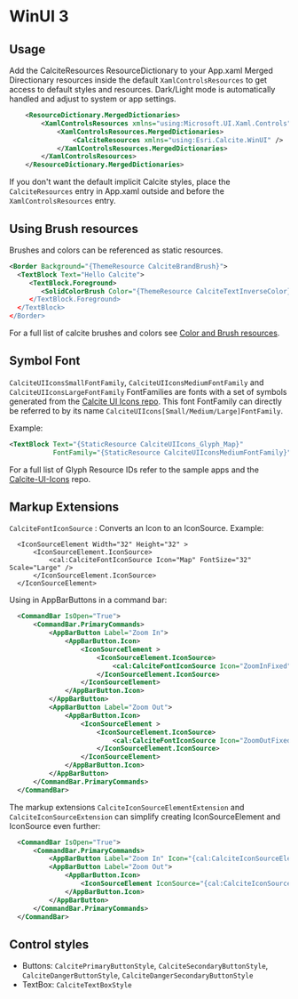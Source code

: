 # WinUI 3

## Usage<a name="usage" />

Add the CalciteResources ResourceDictionary to your App.xaml Merged Directionary resources inside the default `XamlControlsResources` to get access
to default styles and resources. Dark/Light mode is automatically handled and adjust to system or app settings.

```xml
    <ResourceDictionary.MergedDictionaries>
        <XamlControlsResources xmlns="using:Microsoft.UI.Xaml.Controls" >
            <XamlControlsResources.MergedDictionaries>
                <CalciteResources xmlns="using:Esri.Calcite.WinUI" />
            </XamlControlsResources.MergedDictionaries>
        </XamlControlsResources>
    </ResourceDictionary.MergedDictionaries>
```

If you don't want the default implicit Calcite styles, place the `CalciteResources` entry in App.xaml outside and before the `XamlControlsResources` entry.

## Using Brush resources

Brushes and colors can be referenced as static resources.

```xml
<Border Background="{ThemeResource CalciteBrandBrush}">
  <TextBlock Text="Hello Calcite">
     <TextBlock.Foreground>
        <SolidColorBrush Color="{ThemeResource CalciteTextInverseColor} />
     </TextBlock.Foreground>
  </TextBlock>
</Border>
```

For a full list of calcite brushes and colors see [Color and Brush resources](brushes.md).

## Symbol Font
`CalciteUIIconsSmallFontFamily`, `CalciteUIIconsMediumFontFamily` and `CalciteUIIconsLargeFontFamily` FontFamilies are fonts with a set of symbols generated from the [Calcite UI Icons repo](https://github.com/Esri/calcite-ui-icons).
This font FontFamily can directly be referred to by its name `CalciteUIIcons[Small/Medium/Large]FontFamily`.

Example:
```xml
<TextBlock Text="{StaticResource CalciteUIIcons_Glyph_Map}" 
           FontFamily="{StaticResource CalciteUIIconsMediumFontFamily}" />
```

For a full list of Glyph Resource IDs refer to the sample apps and the [Calcite-UI-Icons](https://github.com/Esri/calcite-ui-icons) repo.


## Markup Extensions

`CalciteFontIconSource` : Converts an Icon to an IconSource. Example:
```
  <IconSourceElement Width="32" Height="32" >
      <IconSourceElement.IconSource>
          <cal:CalciteFontIconSource Icon="Map" FontSize="32" Scale="Large" />
      </IconSourceElement.IconSource>
  </IconSourceElement>
```
Using in AppBarButtons in a command bar:
```xml
  <CommandBar IsOpen="True">
      <CommandBar.PrimaryCommands>
          <AppBarButton Label="Zoom In">
              <AppBarButton.Icon>
                  <IconSourceElement >
                      <IconSourceElement.IconSource>
                          <cal:CalciteFontIconSource Icon="ZoomInFixed" FontSize="16" Scale="Small" />
                      </IconSourceElement.IconSource>
                  </IconSourceElement>
              </AppBarButton.Icon>
          </AppBarButton>
          <AppBarButton Label="Zoom Out">
              <AppBarButton.Icon>
                  <IconSourceElement >
                      <IconSourceElement.IconSource>
                          <cal:CalciteFontIconSource Icon="ZoomOutFixed" FontSize="16" Scale="Small" />
                      </IconSourceElement.IconSource>
                  </IconSourceElement>
              </AppBarButton.Icon>
          </AppBarButton>
      </CommandBar.PrimaryCommands>
  </CommandBar>
```

The markup extensions `CalciteIconSourceElementExtension` and `CalciteIconSourceExtension` can simplify creating IconSourceElement and IconSource even further:
```xml
  <CommandBar IsOpen="True">
      <CommandBar.PrimaryCommands>
          <AppBarButton Label="Zoom In" Icon="{cal:CalciteIconSourceElement SymbolSize=22, Icon=ZoomInFixed, Scale=Small}" />
          <AppBarButton Label="Zoom Out">
              <AppBarButton.Icon>
                  <IconSourceElement IconSource="{cal:CalciteIconSource Icon=ZoomOutFixed, Scale=Small}" />
              </AppBarButton.Icon>
          </AppBarButton>
      </CommandBar.PrimaryCommands>
  </CommandBar>
```

## Control styles

- Buttons: `CalcitePrimaryButtonStyle`, `CalciteSecondaryButtonStyle`, `CalciteDangerButtonStyle`, `CalciteDangerSecondaryButtonStyle`
- TextBox: `CalciteTextBoxStyle`